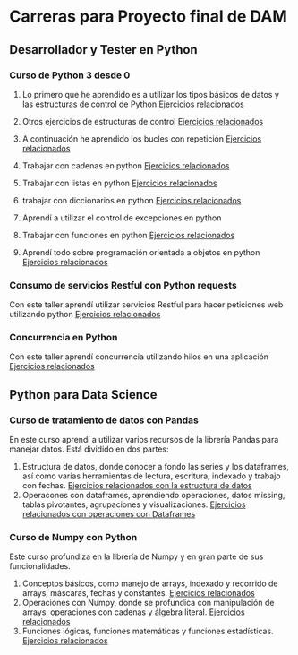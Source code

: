 # **Carreras para Proyecto final de DAM**

## Desarrollador y Tester en Python

### Curso de Python 3 desde 0

1. Lo primero que he aprendido es a utilizar los tipos básicos de datos y las estructuras de control de Python
[Ejercicios relacionados](https://github.com/RusselWolf23/Carreras_Python/tree/master/Desarrollador%20y%20tester%20en%20Python/Ejercicios)

2. Otros ejercicios de estructuras de control
[Ejercicios relacionados](https://github.com/RusselWolf23/Carreras_Python/tree/master/Desarrollador%20y%20tester%20en%20Python/Ejercicios%20Estructuras%20alternativas)

3. A continuación he aprendido los bucles con repetición
   [Ejercicios relacionados](https://github.com/RusselWolf23/Carreras_Python/tree/master/Desarrollador%20y%20tester%20en%20Python/Ejercicios%20Bucles)
4. Trabajar con cadenas en python
   [Ejercicios relacionados](https://github.com/RusselWolf23/Carreras_Python/tree/master/Desarrollador%20y%20tester%20en%20Python/Ejercicios%20de%20Cadenas)
5. Trabajar con listas en python [Ejercicios relacionados](https://github.com/RusselWolf23/Carreras_Python/tree/master/Desarrollador%20y%20tester%20en%20Python/Ejercicios%20Listas)
6. trabajar con diccionarios en python [Ejercicios relacionados](https://github.com/RusselWolf23/Carreras_Python/tree/master/Desarrollador%20y%20tester%20en%20Python/Ejercicios%20Diccionarios)
7. Aprendí a utilizar el control de excepciones en python
8. Trabajar con funciones en python [Ejercicios relacionados](https://github.com/RusselWolf23/Carreras_Python/tree/master/Desarrollador%20y%20tester%20en%20Python/Ejercicio%20Funciones)
9. Aprendí todo sobre programación orientada a objetos en python [Ejercicios relacionados](https://github.com/RusselWolf23/Carreras_Python/tree/master/Desarrollador%20y%20tester%20en%20Python/Ejercicios%20Orientacion%20a%20Objetos)
   
 ### Consumo de servicios Restful con Python requests
   
Con este taller aprendí utilizar servicios Restful para hacer peticiones web utilizando python [Ejercicios relacionados](https://github.com/RusselWolf23/Carreras_Python/tree/master/Desarrollador%20y%20tester%20en%20Python/Consumo%20de%20servicios%20Restful%20con%20Python%20requests)

### Concurrencia en Python
Con este taller aprendí concurrencia utilizando hilos en una aplicación [Ejercicios relacionados](https://github.com/RusselWolf23/Carreras_Python/tree/master/Desarrollador%20y%20tester%20en%20Python/Concurrencia%20en%20Python)

## Python para Data Science

### Curso de tratamiento de datos con Pandas

En este curso aprendí a utilizar varios recursos de la librería Pandas para manejar datos. Está dividido en dos partes: 

1. Estructura de datos, donde conocer a fondo las series y los dataframes, así como varias herramientas de lectura, escritura, indexado y trabajo con fechas.
   [Ejercicios relacionados con la estructura de datos](https://github.com/RusselWolf23/Carreras_Python/tree/master/Python%20para%20Data%20Science/Tratamiento%20de%20datos%20con%20Pandas/Ejercicios)
2. Operacones con dataframes, aprendiendo operaciones, datos missing, tablas pivotantes, agrupaciones y visualizaciones.
   [Ejercicios relacionados con operaciones con Dataframes](https://github.com/RusselWolf23/Carreras_Python/tree/master/Python%20para%20Data%20Science/Tratamiento%20de%20datos%20con%20Pandas/Ejercicios)

### Curso de Numpy con Python

Este curso profundiza en la librería de Numpy y en gran parte de sus funcionalidades.
1. Conceptos básicos, como manejo de arrays, indexado y recorrido de arrays, máscaras, fechas y constantes.
 [Ejercicios relacionados]()
2. Operaciones con Numpy, donde se profundica con manipulación de arrays, operaciones con cadenas y álgebra literal.
 [Ejercicios relacionados]()
3. Funciones lógicas, funciones matemáticas y funciones estadísticas.
 [Ejercicios relacionados]()



